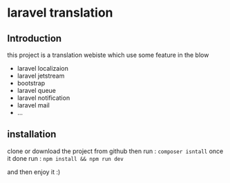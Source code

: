 # laravel translation
## Introduction
this project is a translation webiste which use some feature in the blow

- laravel localizaion
- laravel jetstream 
- bootstrap 
- laravel queue
- laravel notification 
- laravel mail 
- ...
## installation

clone or download the project from github then run :
```composer isntall```
once it done run :
```npm install && npm run dev```


and then enjoy it :)
